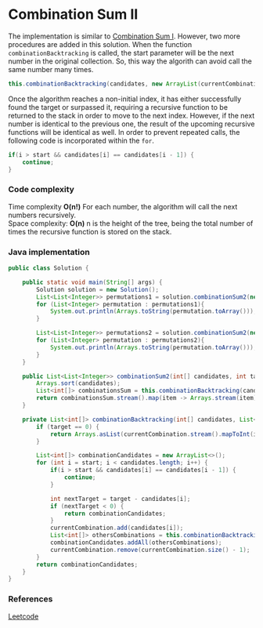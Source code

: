 # Combination Sum II
 
The implementation is similar to [Combination Sum I](https://github.com/Murillo/Leetcode-Challenges/blob/main/algorithms/CombinationSum.md). However, two more procedures are added in this solution.
When the function `combinationBacktracking` is called, the start parameter will be the next number in the original collection. So, this way the algorith can avoid call the same number many times.
``` Java        
this.combinationBacktracking(candidates, new ArrayList(currentCombination), i + 1, nextTarget);
```

Once the algorithm reaches a non-initial index, it has either successfully found the target or surpassed it, requiring a recursive function to be returned to the stack in order to move to the next index. However, if the next number is identical to the previous one, the result of the upcoming recursive functions will be identical as well. In order to prevent repeated calls, the following code is incorporated within the `for`.

``` Java        
if(i > start && candidates[i] == candidates[i - 1]) {
    continue;
}
```

### Code complexity
Time complexity **O(n!)** For each number, the algorithm will call the next numbers recursively.  \
Space complexity: **O(n)** n is the height of the tree, being the total number of times the recursive function is stored on the stack.

### Java implementation

``` Java
public class Solution {

    public static void main(String[] args) {
        Solution solution = new Solution();
        List<List<Integer>> permutations1 = solution.combinationSum2(new int[]{10,1,2,7,6,1,5}, 8);
        for (List<Integer> permutation : permutations1){
            System.out.println(Arrays.toString(permutation.toArray()));
        }

        List<List<Integer>> permutations2 = solution.combinationSum2(new int[]{2,5,2,1,2}, 5);
        for (List<Integer> permutation : permutations2){
            System.out.println(Arrays.toString(permutation.toArray()));
        }
    }

    public List<List<Integer>> combinationSum2(int[] candidates, int target) {
        Arrays.sort(candidates);
        List<int[]> combinationsSum = this.combinationBacktracking(candidates, new ArrayList<Integer>(), 0, target);
        return combinationsSum.stream().map(item -> Arrays.stream(item).boxed().toList()).toList();
    }

    private List<int[]> combinationBacktracking(int[] candidates, List<Integer> currentCombination, int start, int target){
        if (target == 0) {
            return Arrays.asList(currentCombination.stream().mapToInt(i -> i).toArray());
        }

        List<int[]> combinationCandidates = new ArrayList<>();
        for (int i = start; i < candidates.length; i++) {
            if(i > start && candidates[i] == candidates[i - 1]) {
                continue;
            }

            int nextTarget = target - candidates[i];
            if (nextTarget < 0) {
                return combinationCandidates;
            }
            currentCombination.add(candidates[i]);
            List<int[]> othersCombinations = this.combinationBacktracking(candidates, new ArrayList(currentCombination), i + 1, nextTarget);
            combinationCandidates.addAll(othersCombinations);
            currentCombination.remove(currentCombination.size() - 1);
        }
        return combinationCandidates;
    }
}
```

### References
[Leetcode](https://leetcode.com/problems/combination-sum-ii)
